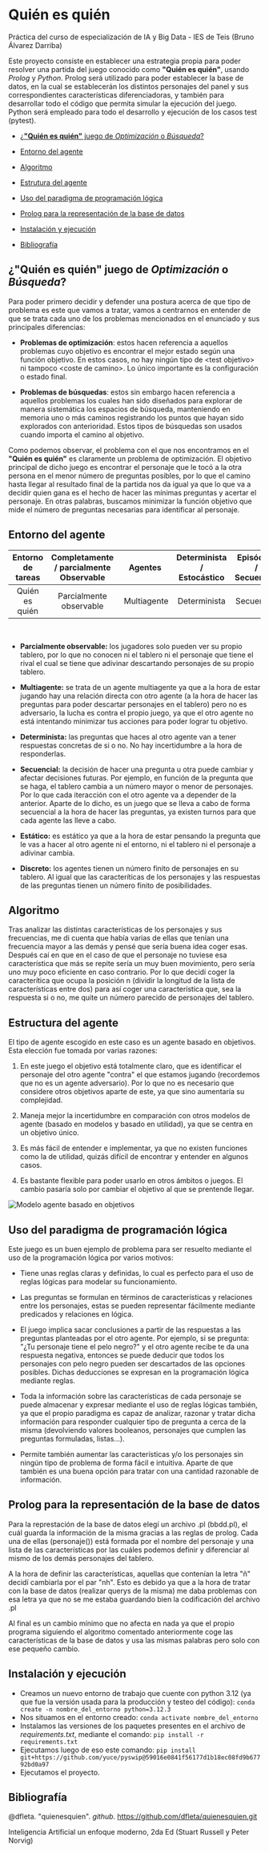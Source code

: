 # **Quién es quién**
Práctica del curso de especialización de IA y Big Data - IES de Teis (Bruno Álvarez Darriba)

Este proyecto consiste en establecer una estrategia propia para poder resolver una partida del juego conocido como **"Quién es quién"**, usando *Prolog* y *Python*. Prolog será utilizado para poder establecer la base de datos, en la cual se establecerán los distintos personajes del panel y sus correspondientes características diferenciadoras, y también para desarrollar todo el código que permita simular la ejecución del juego. Python será empleado para todo el desarrollo y ejecución de los casos test (pytest).

 * [¿**"Quién es quién"** juego de *Optimización* o *Búsqueda*?](#¿"Quién-es-quién"-juego-de-Optimización-o-Búsqueda?)

 * [Entorno del agente](#Entorno-del-agente)

 * [Algoritmo](#Algoritmo)

 * [Estrutura del agente](#Estructura-del-agente)
 
 * [Uso del paradigma de programación lógica](#Uso-del-paradigma-de-programación-lógica)

 * [Prolog para la representación de la base de datos](#Prolog-para-la-representación-de-la-base-de-datos)

 * [Instalación y ejecución](#Instalación-y-ejecución) 

 * [Bibliografía](#Bibliografía)


## ¿**"Quién es quién"** juego de *Optimización* o *Búsqueda*?
Para poder primero decidir y defender una postura acerca de que tipo de problema es este que vamos a tratar, vamos a centrarnos en entender de que se trata cada uno de los problemas mencionados en el enunciado y sus principales diferencias: 

- **Problemas de optimización**: estos hacen referencia a aquellos problemas cuyo objetivo es encontrar el mejor estado según una función objetivo. En estos casos, no hay ningún tipo de \<test objetivo> ni tampoco \<coste de camino>.
Lo único importante es la configuración o estado final.

- **Problemas de búsquedas**: estos sin embargo hacen referencia a aquellos problemas los cuales han sido diseñados para explorar de manera sistemática los espacios de búsqueda, manteniendo en memoria uno o más caminos registrando los puntos que hayan sido explorados con anterioridad. Estos tipos de búsquedas son usados cuando importa el camino al objetivo. 


Como podemos observar, el problema con el que nos encontramos en el **"Quién es quién"** es claramente un problema de optimización. El objetivo principal de dicho juego es encontrar el personaje que le tocó a la otra persona en el menor número de preguntas posibles, por lo que el camino hasta llegar al resultado final de la partida nos da igual ya que lo que va a decidir quien gana es el hecho de hacer las mínimas preguntas y acertar el personaje. En otras palabras, buscamos minimizar la función objetivo que mide el número de preguntas necesarias para identificar al personaje. 

## Entorno del agente

Entorno de tareas | Completamente / parcialmente Observable| Agentes | Determinista / Estocástico | Episódico / Secuencial | Estático / Dinámico | Discreto / Continuo
:---: | :---: | :---: | :---: | :---: | :---: | :---: |
 Quién es quién | Parcialmente observable | Multiagente | Determinista | Secuencial | Estático | Discreto |

 <br>
 
 - **Parcialmente observable:** los jugadores solo pueden ver su propio tablero, por lo que no conocen ni el tablero ni el personaje que tiene el rival el cual se tiene que adivinar descartando personajes de su propio tablero.

 - **Multiagente:** se trata de un agente multiagente ya que a la hora de estar jugando hay una relación directa con otro agente (a la hora de hacer las preguntas para poder descartar personajes en el tablero) pero no es adversario, la lucha es contra el propio juego, ya que el otro agente no está intentando minimizar tus acciones para poder lograr tu objetivo.

- **Determinista:** las preguntas que haces al otro agente van a tener respuestas concretas de si o no. No hay incertidumbre a la hora de responderlas.

- **Secuencial:** la decisión de hacer una pregunta u otra puede cambiar y afectar decisiones futuras. Por ejemplo, en función de la pregunta que se haga, el tablero cambia a un número mayor o menor de personajes. Por lo que cada iteracción con el otro agente va a depender de la anterior. Aparte de lo dicho, es un juego que se lleva a cabo de forma secuencial a la hora de hacer las preguntas, ya existen turnos para que cada agente las lleve a cabo.

- **Estático:** es estático ya que a la hora de estar pensando la pregunta que le vas a hacer al otro agente ni el entorno, ni el tablero ni el personaje a adivinar cambia.

- **Discreto:** los agentes tienen un número finito de personajes en su tablero. Al igual que las caracteríticas de los personajes y las respuestas de las preguntas tienen un número finito de posibilidades.

## Algoritmo
Tras analizar las distintas características de los personajes y sus frecuencias, me di cuenta que había varias de ellas que tenían una frecuencia mayor a las demás y pensé que sería buena idea coger esas. Después caí en que en el caso de que el personaje no tuviese esa característica que más se repite sería un muy buen movimiento, pero sería uno muy poco eficiente en caso contrario. Por lo que decidí coger la caracterítica que ocupa la posición n (dividir la longitud de la lista de características entre dos) para así coger una característica que, sea la respuesta si o no, me quite un número parecido de personajes del tablero. 



## Estructura del agente
El tipo de agente escogido en este caso es un agente basado en objetivos. Esta elección fue tomada por varias razones:

1. En este juego el objetivo está totalmente claro, que es identificar el personaje del otro agente "contra" el que estamos jugando (recordemos que no es un agente adversario). Por lo que no es necesario que considere otros objetivos aparte de este, ya que sino aumentaría su complejidad.

2. Maneja mejor la incertidumbre en comparación con otros modelos de agente (basado en modelos y basado en utilidad), ya que se centra en un objetivo único.

3. Es más fácil de entender e implementar, ya que no existen funciones como la de utilidad, quizás difícil de encontrar y entender en algunos casos.

4. Es bastante flexible para poder usarlo en otros ámbitos o juegos. El cambio pasaría solo por cambiar el objetivo al que se prentende llegar.

![Modelo agente basado en objetivos](./doc/Modelo_agente.png)


## Uso del paradigma de programación lógica
Este juego es un buen ejemplo de problema para ser resuelto mediante el uso de la programación lógica por varios motivos: 

- Tiene unas reglas claras y definidas, lo cual es perfecto para el uso de reglas lógicas para modelar su funcionamiento. 

- Las preguntas se formulan en términos de características y relaciones entre los personajes, estas se pueden representar fácilmente mediante predicados y relaciones en lógica.

- El juego implica sacar conclusiones a partir de las respuestas a las preguntas planteadas por el otro agente. Por ejemplo, si se pregunta: "¿Tu personaje tiene el pelo negro?" y el otro agente recibe te da una respuesta negativa, entonces se puede deducir que todos los personajes con pelo negro pueden ser descartados de las opciones posibles. Dichas deducciones se expresan en la programación lógica mediante reglas.

- Toda la información sobre las características de cada personaje se puede almacenar y expresar mediante el uso de reglas lógicas también, ya que el propio paradigma es capaz de analizar, razonar y tratar dicha información para responder cualquier tipo de pregunta a cerca de la misma (devolviendo valores booleanos, personajes que cumplen las preguntas formuladas, listas...).

- Permite también aumentar las características y/o los personajes sin ningún tipo de problema de forma fácil e intuitiva. Aparte de que también es una buena opción para tratar con una cantidad razonable de información.


## Prolog para la representación de la base de datos
Para la represtación de la base de datos elegí un archivo .pl (bbdd.pl), el cuál guarda la información de la misma gracias a las reglas de prolog. Cada una de ellas (personaje()) está formada por el nombre del personaje y una lista de las características por las cuáles podemos definir y diferenciar al mismo de los demás personajes del tablero.

A la hora de definir las características, aquellas que contenían la letra "ñ" decidí cambiarla por el par "nh". Esto es debido ya que a la hora de tratar con la base de datos (realizar querys de la misma) me daba problemas con esa letra ya que no se me estaba guardando bien la codificación del archivo .pl

Al final es un cambio mínimo que no afecta en nada ya que el propio programa siguiendo el algoritmo comentado anteriormente coge las características de la base de datos y usa las mismas palabras pero solo con ese pequeño cambio.

## Instalación y ejecución 
- Creamos un nuevo entorno de trabajo que cuente con python 3.12 (ya que fue la versión usada para la producción y testeo del código):
`conda create -n nombre_del_entorno python=3.12.3`
- Nos situamos en el entorno creado:
`conda activate nombre_del_entorno`
- Instalamos las versiones de los paquetes presentes en el archivo de *requirements.txt*, mediante el comando: `pip install -r requirements.txt`
- Ejecutamos luego de eso este comando: `pip install git+https://github.com/yuce/pyswip@59016e0841f56177d1b18ec08fd9b67792bd0a97`
- Ejecutamos el proyecto.

## Bibliografía
@dfleta. "quienesquien". _github_. https://github.com/dfleta/quienesquien.git

Inteligencia Artificial un enfoque moderno, 2da Ed (Stuart Russell y Peter Norvig)


